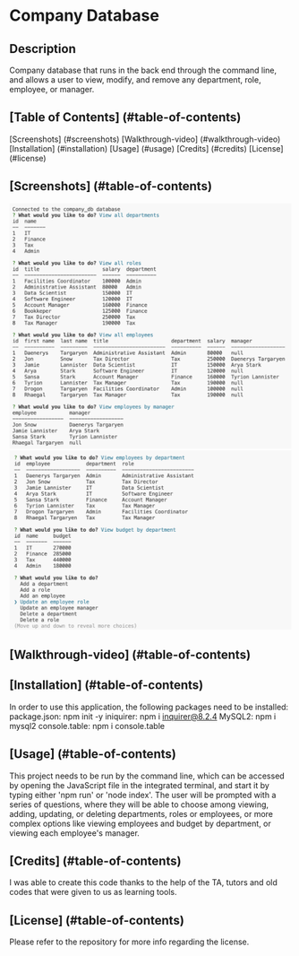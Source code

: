# Company Database

## Description
Company database that runs in the back end through the command line, and allows a user to view, modify, and remove any department, role, employee, or manager.

## [Table of Contents] (#table-of-contents)
[Screenshots] (#screenshots)
[Walkthrough-video] (#walkthrough-video)
[Installation] (#installation)
[Usage] (#usage)
[Credits] (#credits)
[License] (#license)

## [Screenshots] (#table-of-contents)
![Alt text](/assets/images/Scr1.png)
![Alt text](/assets/images/Scr2.png)

## [Walkthrough-video] (#table-of-contents)


## [Installation] (#table-of-contents)
In order to use this application, the following packages need to be installed:
package.json: npm init -y
iniquirer: npm i inquirer@8.2.4
MySQL2: npm i mysql2
console.table: npm i console.table

## [Usage] (#table-of-contents)
This project needs to be run by the command line, which can be accessed by opening the JavaScript file in the integrated terminal, and start it by typing either 'npm run' or 'node index'. The user will be prompted with a series of questions, where they will be able to choose among viewing, adding, updating, or deleting departments, roles or employees, or more complex options like viewing employees and budget by department, or viewing each employee's manager.

## [Credits] (#table-of-contents)
I was able to create this code thanks to the help of the TA, tutors and old codes that were given to us as learning tools.

## [License] (#table-of-contents)
Please refer to the repository for more info regarding the license.
